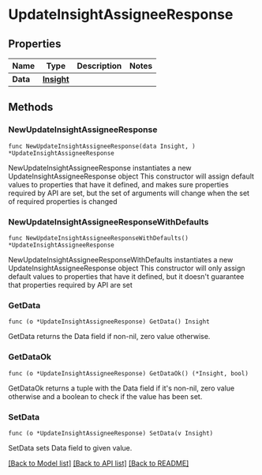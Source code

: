 # UpdateInsightAssigneeResponse

## Properties

Name | Type | Description | Notes
------------ | ------------- | ------------- | -------------
**Data** | [**Insight**](Insight.md) |  | 

## Methods

### NewUpdateInsightAssigneeResponse

`func NewUpdateInsightAssigneeResponse(data Insight, ) *UpdateInsightAssigneeResponse`

NewUpdateInsightAssigneeResponse instantiates a new UpdateInsightAssigneeResponse object
This constructor will assign default values to properties that have it defined,
and makes sure properties required by API are set, but the set of arguments
will change when the set of required properties is changed

### NewUpdateInsightAssigneeResponseWithDefaults

`func NewUpdateInsightAssigneeResponseWithDefaults() *UpdateInsightAssigneeResponse`

NewUpdateInsightAssigneeResponseWithDefaults instantiates a new UpdateInsightAssigneeResponse object
This constructor will only assign default values to properties that have it defined,
but it doesn't guarantee that properties required by API are set

### GetData

`func (o *UpdateInsightAssigneeResponse) GetData() Insight`

GetData returns the Data field if non-nil, zero value otherwise.

### GetDataOk

`func (o *UpdateInsightAssigneeResponse) GetDataOk() (*Insight, bool)`

GetDataOk returns a tuple with the Data field if it's non-nil, zero value otherwise
and a boolean to check if the value has been set.

### SetData

`func (o *UpdateInsightAssigneeResponse) SetData(v Insight)`

SetData sets Data field to given value.



[[Back to Model list]](../README.md#documentation-for-models) [[Back to API list]](../README.md#documentation-for-api-endpoints) [[Back to README]](../README.md)


